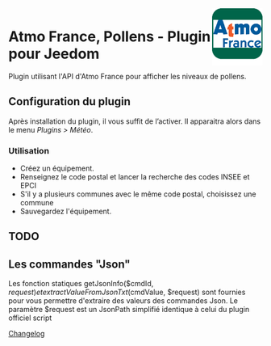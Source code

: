 <img align="right" src="../images/AtmoFrance_icon.png" width="100">

# Atmo France, Pollens - Plugin pour Jeedom

Plugin utilisant l'API d'Atmo France pour afficher les niveaux de pollens.

## Configuration du plugin

Après installation du plugin, il vous suffit de l’activer.
Il apparaitra alors dans le menu *Plugins > Météo*.


### Utilisation
- Créez un équipement. 
- Renseignez le code postal et lancer la recherche des codes INSEE et EPCI
- S'il y a plusieurs communes avec le même code postal, choisissez une commune
- Sauvegardez l'équipement.

## TODO

## Les commandes "Json"
Les fonction statiques  getJsonInfo($cmdId, $request) et extractValueFromJsonTxt($cmdValue, $request) sont fournies pour vous permettre d'extraire des valeurs des commandes Json.
Le paramètre $request est un JsonPath simplifié identique à celui du plugin officiel script

  [Changelog](changelog.md)
